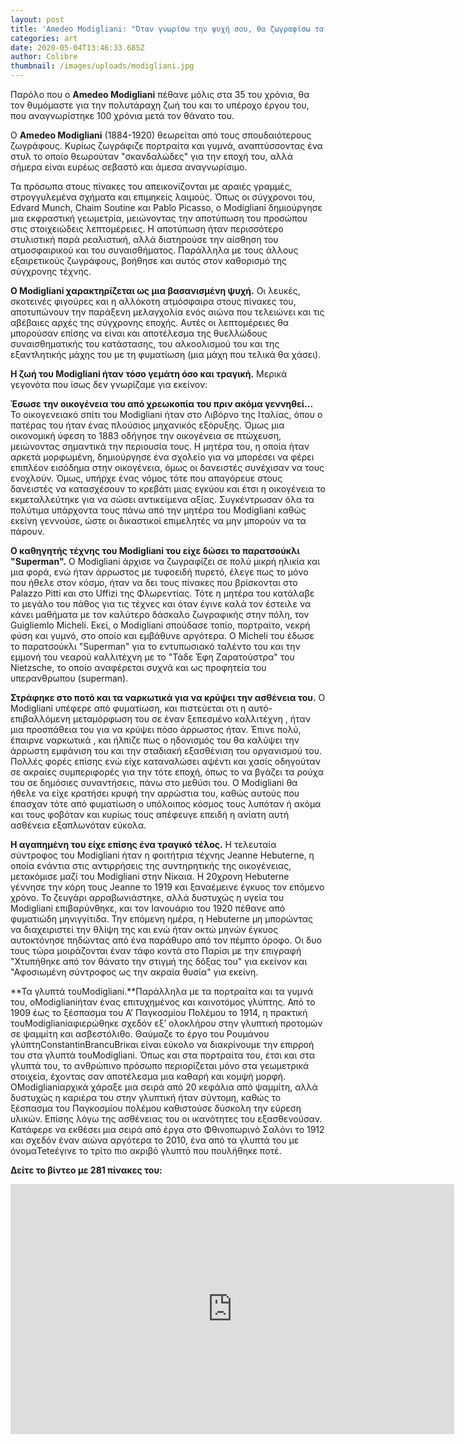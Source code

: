 ```yaml
---
layout: post
title: 'Amedeo Modigliani: "Όταν γνωρίσω την ψυχή σου, θα ζωγραφίσω τα μάτια σου"'
categories: art
date: 2020-05-04T13:46:33.685Z
author: Colibre
thumbnail: /images/uploads/modigliani.jpg
---
```

Παρόλο που ο **Amedeo Modigliani** πέθανε μόλις στα 35 του χρόνια, θα τον θυμόμαστε για την πολυτάραχη ζωή του και το υπέροχο έργου του, που αναγνωρίστηκε 100 χρόνια μετά τον θάνατο του.

Ο **Amedeo Modigliani** (1884-1920) θεωρείται από τους σπουδαιότερους ζωγράφους. Κυρίως ζωγράφιζε πορτραίτα και γυμνά, αναπτύσσοντας ένα στυλ το οποίο θεωρούταν "σκανδαλώδες" για την εποχή του, αλλά σήμερα είναι ευρέως σεβαστό και άμεσα αναγνωρίσιμο.

Τα πρόσωπα στους πίνακες του απεικονίζονται με αραιές γραμμές, στρογγυλεμένα σχήματα και επιμηκείς λαιμούς. Όπως οι σύγχρονοι του, Edvard Munch, Chaim Soutine και Pablo Picasso, ο Modigliani δημιούργησε μια εκφραστική γεωμετρία, μειώνοντας την αποτύπωση του προσώπου στις στοιχειώδεις λεπτομέρειες. Η αποτύπωση ήταν περισσότερο στυλιστική παρά ρεαλιστική, αλλά διατηρούσε την αίσθηση του ατμοσφαιρικού και του συναισθήματος. Παράλληλα με τους άλλους εξαιρετικούς ζωγράφους, βοήθησε και αυτός στον καθορισμό της σύγχρονης τέχνης.

**O Modigliani χαρακτηρίζεται ως μια βασανισμένη ψυχή.** Οι λευκές, σκοτεινές φιγούρες και η αλλόκοτη ατμόσφαιρα στους πίνακες του, αποτυπώνουν την παράξενη μελαγχολία ενός αιώνα που τελειώνει και τις αβέβαιες αρχές της σύγχρονης εποχής. Αυτές οι λεπτομέρειες θα μπορούσαν επίσης να είναι και αποτέλεσμα της θυελλώδους συναισθηματικής του κατάστασης, του αλκοολισμού του και της εξαντλητικής μάχης του με τη φυματίωση (μια μάχη που τελικά θα χάσει).

**Η ζωή του Modigliani ήταν τόσο γεμάτη όσο και τραγική.** Μερικά γεγονότα που ίσως δεν γνωρίζαμε για εκείνον:

**Έσωσε την οικογένεια του από χρεωκοπία του πριν ακόμα γεννηθεί...** Το οικογενειακό σπίτι του Modigliani ήταν στο Λιβόρνο της Ιταλίας, όπου ο πατέρας του ήταν ένας πλούσιος μηχανικός εξόρυξης. Όμως μια οικονομική ύφεση το 1883 οδήγησε την οικογένεια σε πτώχευση, μειώνοντας σημαντικά την περιουσία τους. Η μητέρα του, η οποία ήταν αρκετά μορφωμένη, δημιούργησε ένα σχολείο για να μπορέσει να φέρει επιπλέον εισόδημα στην οικογένεια, όμως οι δανειστές συνέχισαν να τους ενοχλούν. Όμως, υπήρχε ένας νόμος τότε που απαγόρευε στους δανειστές να κατασχέσουν το κρεβάτι μιας εγκύου και έτσι η οικογένεια το εκμεταλλεύτηκε για να σώσει αντικείμενα αξίας. Συγκέντρωσαν όλα τα πολύτιμα υπάρχοντα τους πάνω από την μητέρα του Modigliani καθώς εκείνη γεννούσε, ώστε οι δικαστικοί επιμελητές να μην μπορούν να τα πάρουν.

**Ο καθηγητής τέχνης του Modigliani του είχε δώσει το παρατσούκλι "Superman".** Ο Modigliani άρχισε να ζωγραφίζει σε πολύ μικρή ηλικία και μια φορά, ενώ ήταν άρρωστος με τυφοειδή πυρετό, έλεγε πως το μόνο που ήθελε στον κόσμο, ήταν να δει τους πίνακες που βρίσκονται στο Palazzo Pitti και στο Uffizi της Φλωρεντίας. Τότε η μητέρα του κατάλαβε το μεγάλο του πάθος για τις τέχνες και όταν έγινε καλά τον έστειλε να κάνει μαθήματα με τον καλύτερο δάσκαλο ζωγραφικής στην πόλη, τον Guigliemlo Micheli. Εκεί, ο Modigliani σπούδασε τοπίο, πορτραίτο, νεκρή φύση και γυμνό, στο οποίο και εμβάθυνε αργότερα. Ο Micheli του έδωσε το παρατσούκλι "Superman" για το εντυπωσιακό ταλέντο του και την εμμονή του νεαρού καλλιτέχνη με το "Τάδε Έφη Ζαρατούστρα" του Nietzsche, το οποίο αναφέρεται συχνά και ως προφητεία του υπερανθρωπου (superman).

**Στράφηκε στο ποτό και τα ναρκωτικά για να κρύψει την ασθένεια του.** Ο Modigliani υπέφερε από φυματίωση, και πιστεύεται οτι η αυτό-επιβαλλόμενη μεταμόρφωση του σε έναν ξεπεσμένο καλλιτέχνη , ήταν μια προσπάθεια του για να κρύψει πόσο άρρωστος ήταν. Έπινε πολύ, έπαιρνε ναρκωτικά , και ήλπιζε πως ο ηδονισμός του θα καλύψει την άρρωστη εμφάνιση του και την σταδιακή εξασθένιση του οργανισμού του. Πολλές φορές επίσης ενώ είχε καταναλώσει αψέντι και χασίς οδηγούταν σε ακραίες συμπεριφορές για την τότε εποχή, όπως το να βγάζει τα ρούχα του σε δημόσιες συναντήσεις, πάνω στο μεθύσι του. Ο Modigliani θα ήθελε να είχε κρατήσει κρυφή την αρρώστια του, καθώς αυτούς που έπασχαν τότε από φυματίωση ο υπόλοιπος κόσμος τους λυπόταν ή ακόμα και τους φοβόταν και κυρίως τους απέφευγε επειδή η ανίατη αυτή ασθένεια εξαπλωνόταν εύκολα.

**Η αγαπημένη του είχε επίσης ένα τραγικό τέλος.** Η τελευταία σύντροφος του Modigliani ήταν η φοιτήτρια τέχνης Jeanne Hebuterne, η οποία ενάντια στις αντιρρήσεις της συντηρητικής της οικογένειας, μετακόμισε μαζί του Modigliani στην Νίκαια. Η 20χρονη Hebuterne γέννησε την κόρη τους Jeanne το 1919 και ξαναέμεινε έγκυος τον επόμενο χρόνο. Το ζευγάρι αρραβωνιάστηκε, αλλά δυστυχώς η υγεία του Modigliani επιβαρύνθηκε, και τον Ιανουάριο του 1920 πέθανε από φυματιώδη μηνιγγίτιδα. Την επόμενη ημέρα, η Hebuterne μη μπορώντας να διαχειριστεί την θλίψη της και ενώ ήταν οκτώ μηνών έγκυος αυτοκτόνησε πηδώντας από ένα παράθυρο από τον πέμπτο όροφο. Οι δυο τους τώρα μοιράζονται έναν τάφο κοντά στο Παρίσι με την επιγραφή "Χτυπήθηκε από τον θάνατο την στιγμή της δόξας του" για εκείνον και "Αφοσιωμένη σύντροφος ως την ακραία θυσία" για εκείνη.

**Τα γλυπτά τουModigliani.**Παράλληλα με τα πορτραίτα και τα γυμνά του, οModiglianiήταν ένας επιτυχημένος και καινοτόμος γλύπτης. Από το 1909 έως το ξέσπασμα του Α’ Παγκοσμίου Πολέμου το 1914, η πρακτική τουModiglianiαφιερώθηκε σχεδόν εξ’ ολοκλήρου στην γλυπτική προτομών σε ψαμμίτη και ασβεστόλιθο. Θαύμαζε το έργο του Ρουμάνου γλύπτηConstantinBrancuBriκαι είναι εύκολο να διακρίνουμε την επιρροή του στα γλυπτά τουModigliani. Όπως και στα πορτραίτα του, έτσι και στα γλυπτά του, το ανθρώπινο πρόσωπο περιορίζεται μόνο στα γεωμετρικά στοιχεία, έχοντας σαν αποτέλεσμα μια καθαρή και κομψή μορφή. ΟModiglianiαρχικά χάραξε μια σειρά από 20 κεφάλια από ψαμμίτη, αλλά δυστυχώς η καριέρα του στην γλυπτική ήταν σύντομη, καθώς το ξέσπασμα του Παγκοσμίου πολέμου καθιστούσε δύσκολη την εύρεση υλικών. Επίσης λόγω της ασθένειας του οι ικανότητες του εξασθενούσαν. Κατάφερε να εκθέσει μια σειρά από έργα στο Φθινοπωρινό Σαλόνι το 1912 και σχεδόν έναν αιώνα αργότερα το 2010, ένα από τα γλυπτά του με όνομαTeteέγινε το τρίτο πιο ακριβό γλυπτό που πουλήθηκε ποτέ.

**Δείτε το βίντεο με 281 πίνακες του:**

<iframe width="710" height="400" src="https://www.youtube.com/embed/fpQy5FeWzS0" frameborder="0" allowfullscreen></iframe>